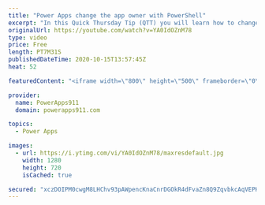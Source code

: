 ```yaml
---
title: "Power Apps change the app owner with PowerShell"
excerpt: "In this Quick Thursday Tip (QTT) you will learn how to change the owner of one or more Power Apps by using PowerShell. Super handy when someone leaves the company for example. 😀  Link to install PowerShell for Power Apps and Power Automate if you need it https://www.youtube.com/watch?v=BPmCW1uXh38"
originalUrl: https://youtube.com/watch?v=YA0IdOZnM78
type: video
price: Free
length: PT7M31S
publishedDateTime: 2020-10-15T13:57:45Z
heat: 52

featuredContent: "<iframe width=\"800\" height=\"500\" frameborder=\"0\" src=\"https://www.youtube.com/embed/YA0IdOZnM78\" allow=\"accelerometer; autoplay; encrypted-media; gyroscope; picture-in-picture\" allowfullscreen></iframe>"

provider:
  name: PowerApps911
  domain: powerapps911.com

topics:
  - Power Apps

images:
  - url: https://i.ytimg.com/vi/YA0IdOZnM78/maxresdefault.jpg
    width: 1280
    height: 720
    isCached: true

secured: "xczDOIPM0cwgM8LHChv93pAWpencKnaCnrDGOkR4dFvaZn8Q9ZqvbkcAqVEPHBXojiQ+Tp5X3V3zDPNuZ3eHPKMQMO2FLJ76tH/RKABylho+Jri6jyr7DvzcTaxA4zMT9e7jhwpTQzNbbdVxDAze8CIuDxe+uatgxipGBUIPRi7zx9UH/POxf2U69xr6x1nOlZXKz2yZ4q8/DucNm9OqfWqIYCJi/8tjoISWfUMOkWP61/xBLCsssAtO+EuEsV+kBlQy+9C4sqfxToL1Fc2GK+lPC++edLFfxUAdeIor8dRncUkBiDIXqqHEmyJ6K64OXvE5dovrPl9eVlx/g2tH0GmuWzjif8TV7KBYjyRStkAN1wgBBw/8fVW3i1bE9ljdTyEA+Fh4gbz7QVW9TAbOZNJGALIVZs7Iq9hRu5vNd3k=;wceL0wG/pbq2+Z1V4fj5qw=="
---
```


